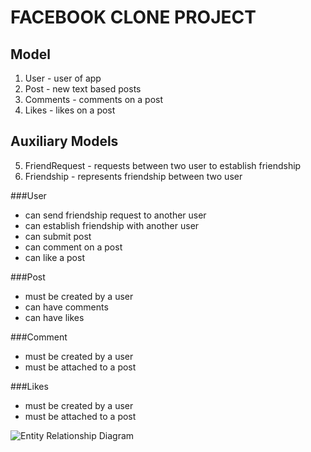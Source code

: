 # FACEBOOK CLONE PROJECT


## Model
1. User - user of app
2. Post - new text based posts
3. Comments - comments on a post
4. Likes - likes on a post

## Auxiliary Models
5. FriendRequest - requests between two user to establish friendship
6. Friendship - represents friendship between two user

###User
- can send friendship request to another user
- can establish friendship with another user
- can submit post
- can comment on a post
- can like a post

###Post
- must be created by a user
- can have comments
- can have likes

###Comment
- must be created by a user
- must be attached to a post

###Likes
- must be created by a user
- must be attached to a post


![Entity Relationship Diagram](/DB%Diagram.png?raw=true "Entity Relationship Diagram")


